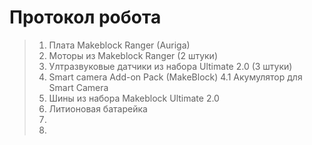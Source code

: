 Протокол робота
===

>  1. Плата Makeblock Ranger (Auriga) 
>  2. Моторы из Makeblock Ranger (2 штуки)
>  3. Ултразвуковые датчики из набора Ultimate 2.0 (3 штуки)
>  4. Smart camera Add-on Pack (MakeBlock)
    4.1 Акумулятор для Smart Camera
>  5. Шины из набора Makeblock Ultimate 2.0
>  6. Литионовая батарейка
>  7.  
>  8. 
